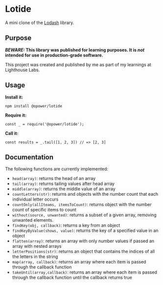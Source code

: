 # Lotide

A mini clone of the [Lodash](https://lodash.com) library.

## Purpose

**_BEWARE:_ This library was published for learning purposes. It is _not_ intended for use in production-grade software.**

This project was created and published by me as part of my learnings at Lighthouse Labs. 

## Usage

**Install it:**

`npm install @opower/lotide`

**Require it:**

`const _ = require('@opower/lotide');`

**Call it:**

`const results = _.tail([1, 2, 3]) // => [2, 3]`

## Documentation

The following functions are currently implemented:

* `head(array)`: returns the head of an array
* `tail(array)`: returns tailing values after head array
* `middle(array)`: returns the middle value of an array
* `countLetters(str)`: returns and objects with the number count that each individual letter occurs
* `countOnly(allIteams, itemsToCount)`: returns object with the number count of specific items to count
* `without(source, unwanted)`: returns a subset of a given array, removing unwanted elements.
* `findKey(obj, callback)`: returns a key from an object
* `findKeyByValue(shows, value)`: returns the key of a specified value in an object
* `flatten(array)`: returns an array with only number values if passed an array with nested arrays
* `letterPositions(str)`: returns an object that contains the indices of all the letters in the string
* `map(array, callback)`: returns an array where each item is passed through the callback function
* `takeUntil(array,callback)`: returns an array where each item is passed through the callback function until the callback returns true
